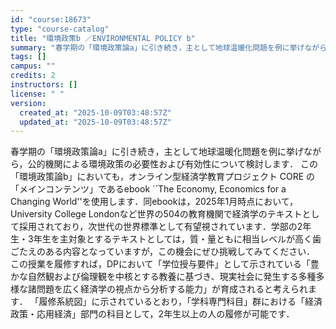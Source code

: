 ```yaml
---
id: "course:18673"
type: "course-catalog"
title: "環境政策b ／ENVIRONMENTAL POLICY b"
summary: "春学期の「環境政策論a」に引き続き，主として地球温暖化問題を例に挙げながら，公的機関による環境政策の必要性および有効性について検討します． この「環境政策論b」においても，オンライン型経済学教育プロジェクト CORE の「メインコンテンツ」…"
tags: []
campus: ""
credits: 2
instructors: []
license: " "
version:
  created_at: "2025-10-09T03:48:57Z"
  updated_at: "2025-10-09T03:48:57Z"
---
```


春学期の「環境政策論a」に引き続き，主として地球温暖化問題を例に挙げながら，公的機関による環境政策の必要性および有効性について検討します． この「環境政策論b」においても，オンライン型経済学教育プロジェクト CORE の「メインコンテンツ」であるebook ``The Economy, Economics for a Changing World''を使用します．同ebookは，2025年1月時点において，University College Londonなど世界の504の教育機関で経済学のテキストとして採用されており，次世代の世界標準として有望視されています．学部の2年生・3年生を主対象とするテキストとしては，質・量ともに相当レベルが高く歯ごたえのある内容となっていますが，この機会にぜひ挑戦してみてください． この授業を履修すれば，DPにおいて「学位授与要件」として示されている「豊かな自然観および倫理観を中核とする教養に基づき、現実社会に発生する多種多様な諸問題を広く経済学の視点から分析する能力」が育成されると考えられます． 「履修系統図」に示されているとおり，「学科専門科目」群における「経済政策・応用経済」部門の科目として，2年生以上の人の履修が可能です．
